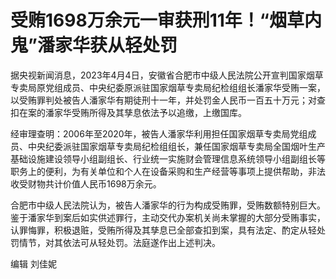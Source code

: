 # 受贿1698万余元一审获刑11年！“烟草内鬼”潘家华获从轻处罚

据央视新闻消息，2023年4月4日，安徽省合肥市中级人民法院公开宣判国家烟草专卖局原党组成员、中央纪委原派驻国家烟草专卖局纪检组组长潘家华受贿一案，以受贿罪判处被告人潘家华有期徒刑十一年，并处罚金人民币一百五十万元；对查扣在案的潘家华受贿所得及其孳息依法予以追缴，上缴国库。

经审理查明：2006年至2020年，被告人潘家华利用担任国家烟草专卖局党组成员、中央纪委派驻国家烟草专卖局纪检组组长，兼任国家烟草专卖局全国烟叶生产基础设施建设领导小组副组长、行业统一实施财会管理信息系统领导小组副组长等职务上的便利，为有关单位和个人在设备采购和生产经营等事项上提供帮助，非法收受财物共计价值人民币1698万余元。

合肥市中级人民法院认为，被告人潘家华的行为构成受贿罪，受贿数额特别巨大。鉴于潘家华到案后如实供述罪行，主动交代办案机关尚未掌握的大部分受贿事实，认罪悔罪，积极退赃，受贿所得及其孳息已全部查扣到案，具有法定、酌定从轻处罚情节，对其依法可从轻处罚。法庭遂作出上述判决。

编辑 刘佳妮

